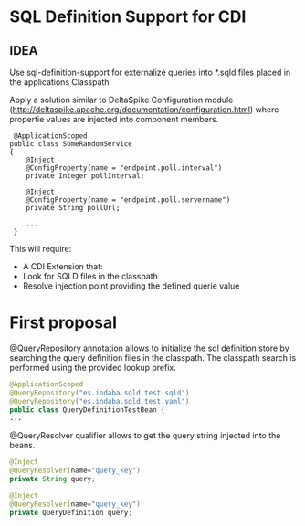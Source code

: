 # SQL Definition Support for CDI

## IDEA

 Use sql-definition-support for externalize queries into *.sqld files placed in the applications Classpath
 
 Apply a solution similar to DeltaSpike Configuration module (http://deltaspike.apache.org/documentation/configuration.html) where propertie values are injected into component members. 
 
```
 @ApplicationScoped
public class SomeRandomService
{
    @Inject
    @ConfigProperty(name = "endpoint.poll.interval")
    private Integer pollInterval;

    @Inject
    @ConfigProperty(name = "endpoint.poll.servername")
    private String pollUrl;

    ...
 }
 ```
 
 This will require:
 
  - A CDI Extension that: 
   - Look for SQLD files in the classpath
   - Resolve injection point providing the defined querie value
   
# First proposal

@QueryRepository annotation allows to initialize the sql definition store by searching the query definition files in the classpath. The classpath search is performed using the provided lookup prefix.

```java
@ApplicationScoped
@QueryRepository("es.indaba.sqld.test.sqld")
@QueryRepository("es.indaba.sqld.test.yaml")
public class QueryDefinitionTestBean {
...
```

@QueryResolver qualifier allows to get the query string injected into the beans. 

```java
@Inject
@QueryResolver(name="query_key")
private String query;

@Inject
@QueryResolver(name="query_key")
private QueryDefinition query;
```
